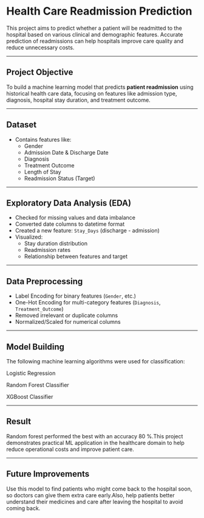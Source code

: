 # Health Care Readmission Prediction

This project aims to predict whether a patient will be readmitted to the hospital based on various clinical and demographic features. Accurate prediction of readmissions can help hospitals improve care quality and reduce unnecessary costs.

---

## Project Objective

To build a machine learning model that predicts **patient readmission** using historical health care data, focusing on features like admission type, diagnosis, hospital stay duration, and treatment outcome.

---

## Dataset
- Contains features like:
  - Gender
  - Admission Date & Discharge Date
  - Diagnosis
  - Treatment Outcome
  - Length of Stay
  - Readmission Status (Target)

---

## Exploratory Data Analysis (EDA)

- Checked for missing values and data imbalance
- Converted date columns to datetime format
- Created a new feature: `Stay_Days` (discharge - admission)
- Visualized:
  - Stay duration distribution
  - Readmission rates
  - Relationship between features and target

---

##  Data Preprocessing

- Label Encoding for binary features (`Gender`, etc.)
- One-Hot Encoding for multi-category features (`Diagnosis`, `Treatment_Outcome`)
- Removed irrelevant or duplicate columns
- Normalized/Scaled for numerical columns

---

## Model Building
The following machine learning algorithms were used for classification:

Logistic Regression

Random Forest Classifier

XGBoost Classifier

---

## Result 
Random forest performed the best with an accuracy 80 %.This project demonstrates practical ML application in the healthcare domain to help reduce operational costs and improve patient care.

---

## Future Improvements
Use this model to find patients who might come back to the hospital soon, so doctors can give them extra care early.Also, help patients better understand their medicines and care after leaving the hospital to avoid coming back.

